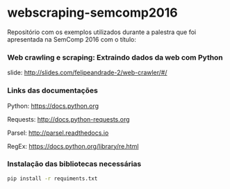 webscraping-semcomp2016
===========

Repositório com os exemplos utilizados durante a palestra que foi apresentada na SemComp 2016 com o título:

### Web crawling e scraping: Extraindo dados da web com Python

slide: http://slides.com/felipeandrade-2/web-crawler/#/


### Links das documentações

Python: https://docs.python.org

Requests: http://docs.python-requests.org

Parsel: http://parsel.readthedocs.io

RegEx: https://docs.python.org/library/re.html


### Instalação das bibliotecas necessárias

```sh
pip install -r requiments.txt
```
